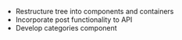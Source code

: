 - Restructure tree into components and containers
- Incorporate post functionality to API
- Develop categories component
